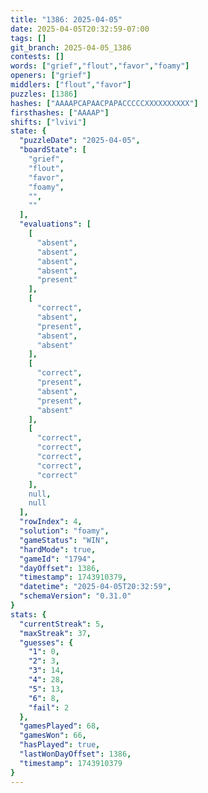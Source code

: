 ```yaml
---
title: "1386: 2025-04-05"
date: 2025-04-05T20:32:59-07:00
tags: []
git_branch: 2025-04-05_1386
contests: []
words: ["grief","flout","favor","foamy"]
openers: ["grief"]
middlers: ["flout","favor"]
puzzles: [1386]
hashes: ["AAAAPCAPAACPAPACCCCCXXXXXXXXXX"]
firsthashes: ["AAAAP"]
shifts: ["lvivi"]
state: {
  "puzzleDate": "2025-04-05",
  "boardState": [
    "grief",
    "flout",
    "favor",
    "foamy",
    "",
    ""
  ],
  "evaluations": [
    [
      "absent",
      "absent",
      "absent",
      "absent",
      "present"
    ],
    [
      "correct",
      "absent",
      "present",
      "absent",
      "absent"
    ],
    [
      "correct",
      "present",
      "absent",
      "present",
      "absent"
    ],
    [
      "correct",
      "correct",
      "correct",
      "correct",
      "correct"
    ],
    null,
    null
  ],
  "rowIndex": 4,
  "solution": "foamy",
  "gameStatus": "WIN",
  "hardMode": true,
  "gameId": "1794",
  "dayOffset": 1386,
  "timestamp": 1743910379,
  "datetime": "2025-04-05T20:32:59",
  "schemaVersion": "0.31.0"
}
stats: {
  "currentStreak": 5,
  "maxStreak": 37,
  "guesses": {
    "1": 0,
    "2": 3,
    "3": 14,
    "4": 28,
    "5": 13,
    "6": 8,
    "fail": 2
  },
  "gamesPlayed": 68,
  "gamesWon": 66,
  "hasPlayed": true,
  "lastWonDayOffset": 1386,
  "timestamp": 1743910379
}
---
```

<!-- more -->
